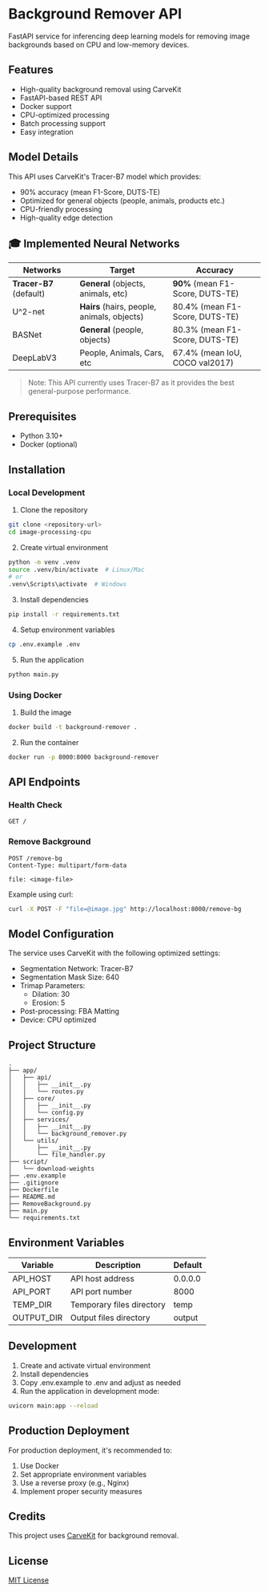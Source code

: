 # Background Remover API

FastAPI service for inferencing deep learning models for removing image backgrounds based on CPU and low-memory devices.

## Features
- High-quality background removal using CarveKit
- FastAPI-based REST API
- Docker support
- CPU-optimized processing
- Batch processing support
- Easy integration

## Model Details
This API uses CarveKit's Tracer-B7 model which provides:
- 90% accuracy (mean F1-Score, DUTS-TE)
- Optimized for general objects (people, animals, products etc.)
- CPU-friendly processing
- High-quality edge detection

## 🎓 Implemented Neural Networks

| Networks | Target | Accuracy |
|----------|---------|-----------|
| **Tracer-B7** (default) | **General** (objects, animals, etc) | **90%** (mean F1-Score, DUTS-TE) |
| U^2-net | **Hairs** (hairs, people, animals, objects) | 80.4% (mean F1-Score, DUTS-TE) |
| BASNet | **General** (people, objects) | 80.3% (mean F1-Score, DUTS-TE) |
| DeepLabV3 | People, Animals, Cars, etc | 67.4% (mean IoU, COCO val2017) |

> Note: This API currently uses Tracer-B7 as it provides the best general-purpose performance.

## Prerequisites
- Python 3.10+
- Docker (optional)

## Installation

### Local Development

1. Clone the repository
```bash
git clone <repository-url>
cd image-processing-cpu
```

2. Create virtual environment
```bash
python -m venv .venv
source .venv/bin/activate  # Linux/Mac
# or
.venv\Scripts\activate  # Windows
```

3. Install dependencies
```bash
pip install -r requirements.txt
```

4. Setup environment variables
```bash
cp .env.example .env
```

5. Run the application
```bash
python main.py
```

### Using Docker

1. Build the image
```bash
docker build -t background-remover .
```

2. Run the container
```bash
docker run -p 8000:8000 background-remover
```

## API Endpoints

### Health Check
```http
GET /
```

### Remove Background
```http
POST /remove-bg
Content-Type: multipart/form-data

file: <image-file>
```

Example using curl:
```bash
curl -X POST -F "file=@image.jpg" http://localhost:8000/remove-bg
```

## Model Configuration
The service uses CarveKit with the following optimized settings:
- Segmentation Network: Tracer-B7
- Segmentation Mask Size: 640
- Trimap Parameters: 
  - Dilation: 30
  - Erosion: 5
- Post-processing: FBA Matting
- Device: CPU optimized

## Project Structure
```
.
├── app/
│   ├── api/
│   │   ├── __init__.py
│   │   └── routes.py
│   ├── core/
│   │   ├── __init__.py
│   │   └── config.py
│   ├── services/
│   │   ├── __init__.py
│   │   └── background_remover.py
│   └── utils/
│       ├── __init__.py
│       └── file_handler.py
├── script/
│   └── download-weights
├── .env.example
├── .gitignore
├── Dockerfile
├── README.md
├── RemoveBackground.py
├── main.py
└── requirements.txt
```

## Environment Variables

| Variable | Description | Default |
|----------|-------------|---------|
| API_HOST | API host address | 0.0.0.0 |
| API_PORT | API port number | 8000 |
| TEMP_DIR | Temporary files directory | temp |
| OUTPUT_DIR | Output files directory | output |

## Development

1. Create and activate virtual environment
2. Install dependencies
3. Copy .env.example to .env and adjust as needed
4. Run the application in development mode:
```bash
uvicorn main:app --reload
```

## Production Deployment

For production deployment, it's recommended to:
1. Use Docker
2. Set appropriate environment variables
3. Use a reverse proxy (e.g., Nginx)
4. Implement proper security measures

## Credits
This project uses [CarveKit](https://github.com/OPHoperHPO/image-background-remove-tool) for background removal.

## License
[MIT License](LICENSE)